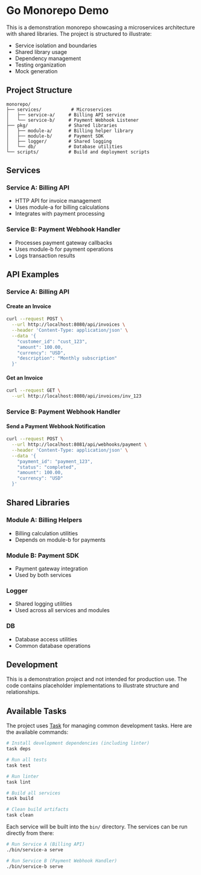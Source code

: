 # Go Monorepo Demo

This is a demonstration monorepo showcasing a microservices architecture with shared libraries. The project is structured to illustrate:

- Service isolation and boundaries
- Shared library usage
- Dependency management
- Testing organization
- Mock generation

## Project Structure

```
monorepo/
├── services/           # Microservices
│   ├── service-a/     # Billing API service
│   └── service-b/     # Payment Webhook Listener
├── pkg/               # Shared libraries
│   ├── module-a/      # Billing helper library
│   ├── module-b/      # Payment SDK
│   ├── logger/        # Shared logging
│   └── db/            # Database utilities
└── scripts/           # Build and deployment scripts
```

## Services

### Service A: Billing API
- HTTP API for invoice management
- Uses module-a for billing calculations
- Integrates with payment processing

### Service B: Payment Webhook Handler
- Processes payment gateway callbacks
- Uses module-b for payment operations
- Logs transaction results

## API Examples

### Service A: Billing API

#### Create an Invoice
```bash
curl --request POST \
  --url http://localhost:8080/api/invoices \
  --header 'Content-Type: application/json' \
  --data '{
    "customer_id": "cust_123",
    "amount": 100.00,
    "currency": "USD",
    "description": "Monthly subscription"
  }'
```

#### Get an Invoice
```bash
curl --request GET \
  --url http://localhost:8080/api/invoices/inv_123
```

### Service B: Payment Webhook Handler

#### Send a Payment Webhook Notification
```bash
curl --request POST \
  --url http://localhost:8081/api/webhooks/payment \
  --header 'Content-Type: application/json' \
  --data '{
    "payment_id": "payment_123",
    "status": "completed",
    "amount": 100.00,
    "currency": "USD"
  }'
```

## Shared Libraries

### Module A: Billing Helpers
- Billing calculation utilities
- Depends on module-b for payments

### Module B: Payment SDK
- Payment gateway integration
- Used by both services

### Logger
- Shared logging utilities
- Used across all services and modules

### DB
- Database access utilities
- Common database operations

## Development

This is a demonstration project and not intended for production use. The code contains placeholder implementations to illustrate structure and relationships. 

## Available Tasks

The project uses [Task](https://taskfile.dev/) for managing common development tasks. Here are the available commands:

```bash
# Install development dependencies (including linter)
task deps

# Run all tests
task test

# Run linter
task lint

# Build all services
task build

# Clean build artifacts
task clean
```

Each service will be built into the `bin/` directory. The services can be run directly from there:

```bash
# Run Service A (Billing API)
./bin/service-a serve

# Run Service B (Payment Webhook Handler)
./bin/service-b serve
```